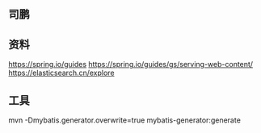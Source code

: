 ## 司鹏
## 资料
https://spring.io/guides
https://spring.io/guides/gs/serving-web-content/
https://elasticsearch.cn/explore

## 工具
mvn -Dmybatis.generator.overwrite=true mybatis-generator:generate

